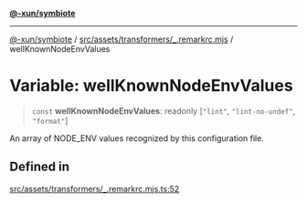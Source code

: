 [**@-xun/symbiote**](../../../../../README.md)

***

[@-xun/symbiote](../../../../../README.md) / [src/assets/transformers/\_.remarkrc.mjs](../README.md) / wellKnownNodeEnvValues

# Variable: wellKnownNodeEnvValues

> `const` **wellKnownNodeEnvValues**: readonly [`"lint"`, `"lint-no-undef"`, `"format"`]

An array of NODE_ENV values recognized by this configuration file.

## Defined in

[src/assets/transformers/\_.remarkrc.mjs.ts:52](https://github.com/Xunnamius/symbiote/blob/6888363ae81ec0a004cfcb164e5a634c45aca6a9/src/assets/transformers/_.remarkrc.mjs.ts#L52)
